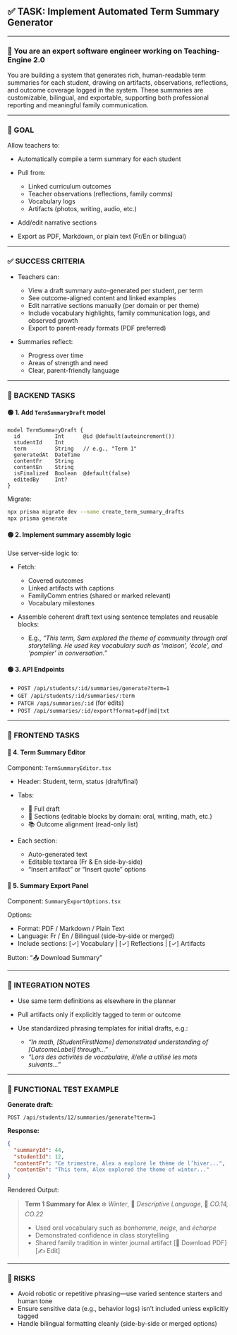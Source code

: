 ## ✅ TASK: Implement Automated Term Summary Generator

---

### 🧠 You are an expert software engineer working on Teaching-Engine 2.0

You are building a system that generates rich, human-readable term summaries for each student, drawing on artifacts, observations, reflections, and outcome coverage logged in the system. These summaries are customizable, bilingual, and exportable, supporting both professional reporting and meaningful family communication.

---

### 🔹 GOAL

Allow teachers to:

- Automatically compile a term summary for each student
- Pull from:

  - Linked curriculum outcomes
  - Teacher observations (reflections, family comms)
  - Vocabulary logs
  - Artifacts (photos, writing, audio, etc.)

- Add/edit narrative sections
- Export as PDF, Markdown, or plain text (Fr/En or bilingual)

---

### ✅ SUCCESS CRITERIA

- Teachers can:

  - View a draft summary auto-generated per student, per term
  - See outcome-aligned content and linked examples
  - Edit narrative sections manually (per domain or per theme)
  - Include vocabulary highlights, family communication logs, and observed growth
  - Export to parent-ready formats (PDF preferred)

- Summaries reflect:

  - Progress over time
  - Areas of strength and need
  - Clear, parent-friendly language

---

### 🔧 BACKEND TASKS

#### 🟢 1. Add `TermSummaryDraft` model

```prisma
model TermSummaryDraft {
  id           Int      @id @default(autoincrement())
  studentId    Int
  term         String   // e.g., "Term 1"
  generatedAt  DateTime
  contentFr    String
  contentEn    String
  isFinalized  Boolean  @default(false)
  editedBy     Int?
}
```

Migrate:

```bash
npx prisma migrate dev --name create_term_summary_drafts
npx prisma generate
```

#### 🟢 2. Implement summary assembly logic

Use server-side logic to:

- Fetch:

  - Covered outcomes
  - Linked artifacts with captions
  - FamilyComm entries (shared or marked relevant)
  - Vocabulary milestones

- Assemble coherent draft text using sentence templates and reusable blocks:

  - E.g., _“This term, Sam explored the theme of community through oral storytelling. He used key vocabulary such as ‘maison’, ‘école’, and ‘pompier’ in conversation.”_

#### 🟢 3. API Endpoints

- `POST /api/students/:id/summaries/generate?term=1`
- `GET /api/students/:id/summaries/:term`
- `PATCH /api/summaries/:id` (for edits)
- `POST /api/summaries/:id/export?format=pdf|md|txt`

---

### 🎨 FRONTEND TASKS

#### 🔵 4. Term Summary Editor

Component: `TermSummaryEditor.tsx`

- Header: Student, term, status (draft/final)
- Tabs:

  - 🧾 Full draft
  - 🧱 Sections (editable blocks by domain: oral, writing, math, etc.)
  - 📚 Outcome alignment (read-only list)

- Each section:

  - Auto-generated text
  - Editable textarea (Fr & En side-by-side)
  - “Insert artifact” or “Insert quote” options

#### 🔵 5. Summary Export Panel

Component: `SummaryExportOptions.tsx`

Options:

- Format: PDF / Markdown / Plain Text
- Language: Fr / En / Bilingual (side-by-side or merged)
- Include sections: \[✓] Vocabulary | \[✓] Reflections | \[✓] Artifacts

Button: “📤 Download Summary”

---

### 🔗 INTEGRATION NOTES

- Use same term definitions as elsewhere in the planner
- Pull artifacts only if explicitly tagged to term or outcome
- Use standardized phrasing templates for initial drafts, e.g.:

  - _“In math, \[StudentFirstName] demonstrated understanding of \[OutcomeLabel] through…”_
  - _“Lors des activités de vocabulaire, il/elle a utilisé les mots suivants…”_

---

### 🧪 FUNCTIONAL TEST EXAMPLE

**Generate draft:**

```http
POST /api/students/12/summaries/generate?term=1
```

**Response:**

```json
{
  "summaryId": 44,
  "studentId": 12,
  "contentFr": "Ce trimestre, Alex a exploré le thème de l’hiver...",
  "contentEn": "This term, Alex explored the theme of winter..."
}
```

Rendered Output:

> **Term 1 Summary for Alex**
> ❄️ _Winter_, 🧠 _Descriptive Language_, 🧾 _CO.14, CO.22_
>
> - Used oral vocabulary such as _bonhomme_, _neige_, and _écharpe_
> - Demonstrated confidence in class storytelling
> - Shared family tradition in winter journal artifact
>   \[📄 Download PDF] \[✍️ Edit]

---

### 🚩 RISKS

- Avoid robotic or repetitive phrasing—use varied sentence starters and human tone
- Ensure sensitive data (e.g., behavior logs) isn’t included unless explicitly tagged
- Handle bilingual formatting cleanly (side-by-side or merged options)

